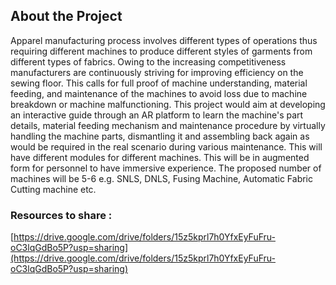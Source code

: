 ## About the Project

Apparel manufacturing process involves different types of operations thus requiring different machines to produce different styles of garments from different types of fabrics. Owing to the increasing competitiveness manufacturers are continuously striving for improving efficiency on the sewing floor. This calls for full proof of machine understanding, material feeding, and maintenance of the machines  to avoid loss due to machine breakdown or machine malfunctioning. This project would aim at developing an interactive guide through an AR platform to learn the machine's part details, material feeding mechanism and maintenance procedure by virtually handling the machine parts, dismantling it and assembling back again as would be required in the real scenario during various maintenance. This will have different modules for different machines. This will be in augmented form for personnel to have immersive experience. The proposed number of machines will be 5-6 e.g. SNLS, DNLS, Fusing Machine, Automatic Fabric Cutting machine etc.

### Resources to share :

[https://drive.google.com/drive/folders/15z5kprl7h0YfxEyFuFru-oC3lqGdBo5P?usp=sharing](https://drive.google.com/drive/folders/15z5kprl7h0YfxEyFuFru-oC3lqGdBo5P?usp=sharing)
